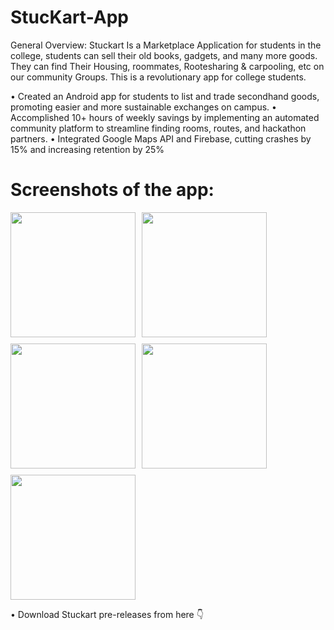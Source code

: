 # StucKart-App
General Overview: 
Stuckart Is a Marketplace Application for students in the college, students can sell their old books, gadgets, and many more goods. They can find Their Housing, roommates, Rootesharing &amp; carpooling, etc on our community Groups. This is a revolutionary app for college students. 

• Created an Android app for students to list and trade secondhand goods, promoting easier and more sustainable
exchanges on campus.
• Accomplished 10+ hours of weekly savings by implementing an automated community platform to streamline
finding rooms, routes, and hackathon partners.
• Integrated Google Maps API and Firebase, cutting crashes by 15% and increasing retention by 25%

# Screenshots of the app:

<div style="display: flex; flex-wrap: wrap; gap: 10px;">
  <img src="https://github.com/mohit-dhote/StucKart-App/assets/89855871/dafe6e46-b440-4344-9789-ecb774495a6a" width="200"/>
  <img src="https://github.com/mohit-dhote/StucKart-App/assets/89855871/dad3e4a4-17a3-487e-9896-437722c75337" width="200"/>
  <img src="https://github.com/mohit-dhote/StucKart-App/assets/89855871/e8738c58-bc06-42d6-a30e-d674dce95a36" width="200"/>
  <img src="https://github.com/mohit-dhote/StucKart-App/assets/89855871/5017be4a-e63e-44ef-894f-1795468bb287" width="200"/>
  <img src="https://github.com/mohit-dhote/StucKart-App/assets/89855871/dac68129-b220-40ee-9aa9-2a91a6a81fdc" width="200"/>
</div>


• Download Stuckart pre-releases from here 👇







